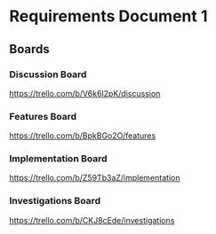 # Requirements Document 1
## Boards

### Discussion Board
https://trello.com/b/V6k6l2pK/discussion

### Features Board
https://trello.com/b/BpkBGo2O/features

### Implementation Board
https://trello.com/b/Z59Tb3aZ/implementation

### Investigations Board
https://trello.com/b/CKJ8cEde/investigations
